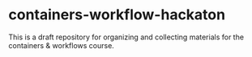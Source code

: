 # containers-workflow-hackaton
This is a draft repository for organizing and collecting materials for the containers &amp; workflows course. 
